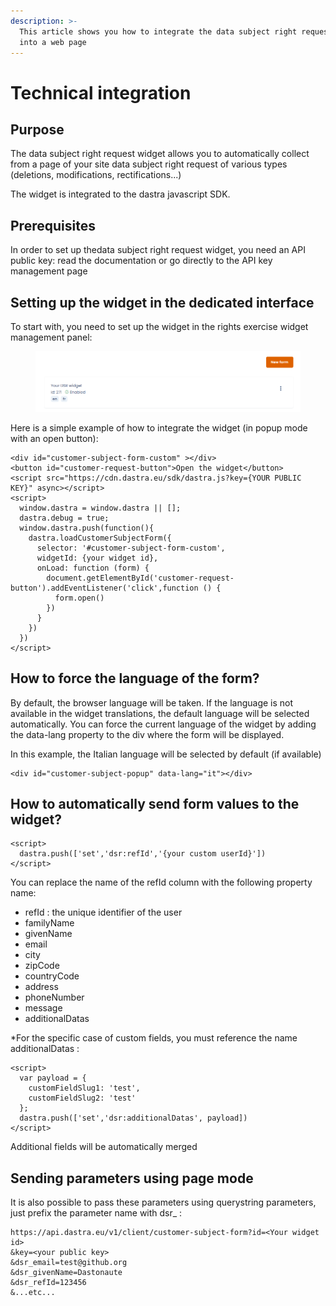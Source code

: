 ```yaml
---
description: >-
  This article shows you how to integrate the data subject right request widget
  into a web page
---
```


# Technical integration

## Purpose

The data subject right request widget allows you to automatically collect from a page of your site data subject right request of various types (deletions, modifications, rectifications...)&#x20;

The widget is integrated to the dastra javascript SDK.

## Prerequisites

In order to set up thedata subject right request widget, you need an API public key: read the documentation or go directly to the API key management page

## Setting up the widget in the dedicated interface

To start with, you need to set up the widget in the rights exercise widget management panel:

<figure><img src="../../.gitbook/assets/image (332).png" alt=""><figcaption></figcaption></figure>

Here is a simple example of how to integrate the widget (in popup mode with an open button):

```
<div id="customer-subject-form-custom" ></div>
<button id="customer-request-button">Open the widget</button>
<script src="https://cdn.dastra.eu/sdk/dastra.js?key={YOUR PUBLIC KEY}" async></script>
<script>
  window.dastra = window.dastra || [];
  dastra.debug = true;
  window.dastra.push(function(){
    dastra.loadCustomerSubjectForm({
      selector: '#customer-subject-form-custom',
      widgetId: {your widget id},
      onLoad: function (form) {
        document.getElementById('customer-request-button').addEventListener('click',function () {
          form.open()
        })
      }
    })
  })
</script>
```

## How to force the language of the form?

By default, the browser language will be taken. If the language is not available in the widget translations, the default language will be selected automatically. You can force the current language of the widget by adding the data-lang property to the div where the form will be displayed.

In this example, the Italian language will be selected by default (if available)

```
<div id="customer-subject-popup" data-lang="it"></div>
```

## How to automatically send form values to the widget?

```
<script>
  dastra.push(['set','dsr:refId','{your custom userId}'])
</script>
```

You can replace the name of the refId column with the following property name:

* refId : the unique identifier of the user
* familyName
* givenName
* email
* city
* zipCode
* countryCode
* address
* phoneNumber
* message
* additionalDatas

\*For the specific case of custom fields, you must reference the name additionalDatas :

```
<script>
  var payload = {
    customFieldSlug1: 'test', 
    customFieldSlug2: 'test'
  };
  dastra.push(['set','dsr:additionalDatas', payload])
</script>
```

Additional fields will be automatically merged

## Sending parameters using page mode

It is also possible to pass these parameters using querystring parameters, just prefix the parameter name with dsr\_ :

```
https://api.dastra.eu/v1/client/customer-subject-form?id=<Your widget id>
&key=<your public key>
&dsr_email=test@github.org
&dsr_givenName=Dastonaute
&dsr_refId=123456
&...etc...
```
